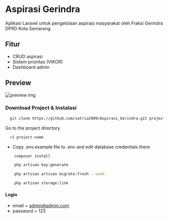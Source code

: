 # Aspirasi Gerindra

Aplikasi Laravel untuk pengelolaan aspirasi masyarakat oleh Fraksi Gerindra DPRD Kota Semarang.

## Fitur
- CRUD aspirasi
- Sistem prioritas (VIKOR)
- Dashboard admin

## Preview

![preview img](/preview.png)

### Download Project & Instalasi

```bash
  git clone https://github.com/satria2909/Aspirasi_Gerindra.git project-name
```

Go to the project directory

```bash
  cd project-name
```

-   Copy .env.example file to .env and edit database credentials there

```bash
    composer install
```

```bash
    php artisan key:generate
```

```bash
    php artisan artisan migrate:fresh --seed
```

```bash
    php artisan storage:link
```

#### Login

-   email = admin@admin.com
-   password = 123
